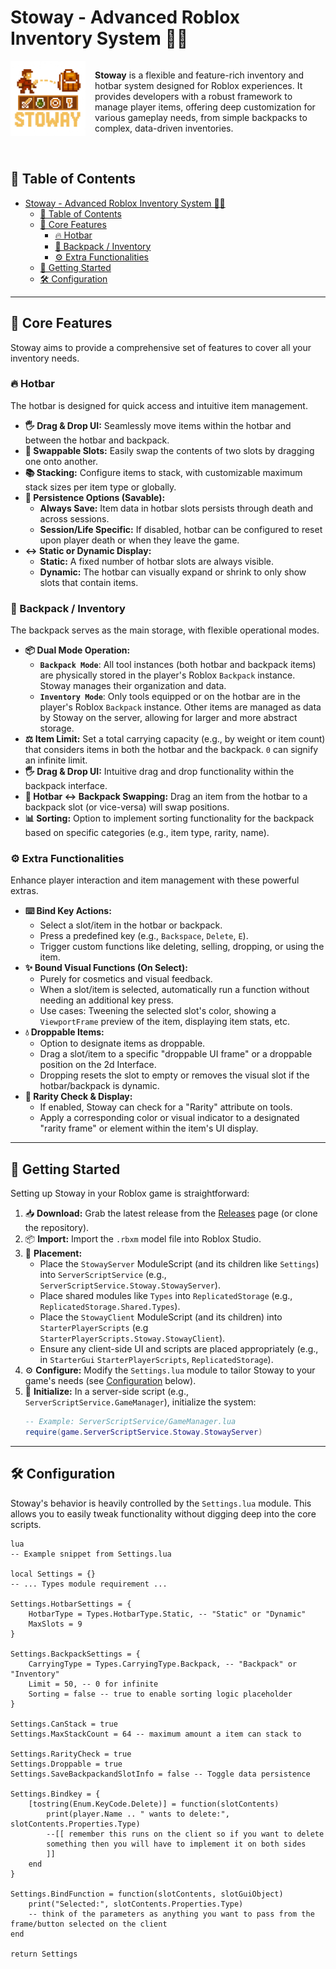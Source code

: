 # Stoway - Advanced Roblox Inventory System 🎒✨
<img src="pics/Logo.png" alt="Stoway Logo" width="120" align = "left" style="margin-right:15px"/> 

<div style="display: flex; flex-direction: column; gap: 2px;">
<p> <strong>Stoway</strong> is a flexible and feature-rich inventory and hotbar system designed for Roblox experiences. It provides developers with a robust framework to manage player items, offering deep customization for various gameplay needs, from simple backpacks to complex, data-driven inventories.</p>
</div>

<br>

## 📖 Table of Contents

- [Stoway - Advanced Roblox Inventory System 🎒✨](#stoway---advanced-roblox-inventory-system-)
  - [📖 Table of Contents](#-table-of-contents)
  - [🌟 Core Features ](#-core-features-)
    - [🔥 Hotbar ](#-hotbar-)
    - [🎒 Backpack / Inventory ](#-backpack--inventory-)
    - [⚙️ Extra Functionalities ](#️-extra-functionalities-)
  - [🚀 Getting Started ](#-getting-started-)
  - [🛠️ Configuration ](#️-configuration-)

---

## 🌟 Core Features <a name="core-features"></a>

Stoway aims to provide a comprehensive set of features to cover all your inventory needs.

### 🔥 Hotbar <a name="hotbar"></a>

The hotbar is designed for quick access and intuitive item management.

* **🖐️ Drag & Drop UI:** Seamlessly move items within the hotbar and between the hotbar and backpack.
* **🔁 Swappable Slots:** Easily swap the contents of two slots by dragging one onto another.
* **📚 Stacking:** Configure items to stack, with customizable maximum stack sizes per item type or globally.
* **💾 Persistence Options (Savable):**
    * **Always Save:** Item data in hotbar slots persists through death and across sessions.
    * **Session/Life Specific:** If disabled, hotbar can be configured to reset upon player death or when they leave the game.
* **↔️ Static or Dynamic Display:**
    * **Static:** A fixed number of hotbar slots are always visible.
    * **Dynamic:** The hotbar can visually expand or shrink to only show slots that contain items.

### 🎒 Backpack / Inventory <a name="backpack-inventory"></a>

The backpack serves as the main storage, with flexible operational modes.

* **📦 Dual Mode Operation:**
    * **`Backpack Mode`**: All tool instances (both hotbar and backpack items) are physically stored in the player's Roblox `Backpack` instance. Stoway manages their organization and data.
    * **`Inventory Mode`**: Only tools equipped or on the hotbar are in the player's Roblox `Backpack` instance. Other items are managed as data by Stoway on the server, allowing for larger and more abstract storage.
* **⚖️ Item Limit:** Set a total carrying capacity (e.g., by weight or item count) that considers items in both the hotbar and the backpack. `0` can signify an infinite limit.
* **🖐️ Drag & Drop UI:** Intuitive drag and drop functionality within the backpack interface.
* **🔄 Hotbar <-> Backpack Swapping:** Drag an item from the hotbar to a backpack slot (or vice-versa) will swap positions.
* **📊 Sorting:** Option to implement sorting functionality for the backpack based on specific categories (e.g., item type, rarity, name).

### ⚙️ Extra Functionalities <a name="extra-functionalities"></a>

Enhance player interaction and item management with these powerful extras.

* **⌨️ Bind Key Actions:**
    * Select a slot/item in the hotbar or backpack.
    * Press a predefined key (e.g., `Backspace`, `Delete`, `E`).
    * Trigger custom functions like deleting, selling, dropping, or using the item.
* **✨ Bound Visual Functions (On Select):**
    * Purely for cosmetics and visual feedback.
    * When a slot/item is selected, automatically run a function without needing an additional key press.
    * Use cases: Tweening the selected slot's color, showing a `ViewportFrame` preview of the item, displaying item stats, etc.
* **💧 Droppable Items:**
    * Option to designate items as droppable.
    * Drag a slot/item to a specific "droppable UI frame" or a droppable position on the 2d Interface.
    * Dropping resets the slot to empty or removes the visual slot if the hotbar/backpack is dynamic.
* **💎 Rarity Check & Display:**
    * If enabled, Stoway can check for a "Rarity" attribute on tools.
    * Apply a corresponding color or visual indicator to a designated "rarity frame" or element within the item's UI display.

---

## 🚀 Getting Started <a name="getting-started"></a>

Setting up Stoway in your Roblox game is straightforward:

1.  📥 **Download:** Grab the latest release from the [Releases](../../releases) page (or clone the repository).
2.  📦 **Import:** Import the `.rbxm` model file into Roblox Studio.
3.  📁 **Placement:**
    * Place the `StowayServer` ModuleScript (and its children like `Settings`) into `ServerScriptService` (e.g., `ServerScriptService.Stoway.StowayServer`).
    * Place shared modules like `Types` into `ReplicatedStorage` (e.g., `ReplicatedStorage.Shared.Types`).
    * Place the `StowayClient` ModuleScript (and its children) into
    `StarterPlayerScripts` (e.g `StarterPlayerScripts.Stoway.StowayClient`).
    * Ensure any client-side UI and scripts are placed appropriately (e.g., in `StarterGui` `StarterPlayerScripts`, `ReplicatedStorage`).
4.  ⚙️ **Configure:** Modify the `Settings.lua` module to tailor Stoway to your game's needs (see [Configuration](#️-configuration) below).
5.  🏁 **Initialize:** In a server-side script (e.g., `ServerScriptService.GameManager`), initialize the system:
    ```lua
    -- Example: ServerScriptService/GameManager.lua
    require(game.ServerScriptService.Stoway.StowayServer)
    ```

---

## 🛠️ Configuration <a name="configuration"></a>

Stoway's behavior is heavily controlled by the `Settings.lua` module. This allows you to easily tweak functionality without digging deep into the core scripts.

```
lua
-- Example snippet from Settings.lua

local Settings = {}
-- ... Types module requirement ...

Settings.HotbarSettings = {
    HotbarType = Types.HotbarType.Static, -- "Static" or "Dynamic"
    MaxSlots = 9
}

Settings.BackpackSettings = {
    CarryingType = Types.CarryingType.Backpack, -- "Backpack" or "Inventory"
    Limit = 50, -- 0 for infinite
    Sorting = false -- true to enable sorting logic placeholder
}

Settings.CanStack = true
Settings.MaxStackCount = 64 -- maximum amount a item can stack to

Settings.RarityCheck = true
Settings.Droppable = true
Settings.SaveBackpackandSlotInfo = false -- Toggle data persistence

Settings.Bindkey = {
    [tostring(Enum.KeyCode.Delete)] = function(slotContents)
        print(player.Name .. " wants to delete:", slotContents.Properties.Type)
        --[[ remember this runs on the client so if you want to delete
        something then you will have to implement it on both sides
        ]]
    end
}

Settings.BindFunction = function(slotContents, slotGuiObject)
    print("Selected:", slotContents.Properties.Type)
    -- think of the parameters as anything you want to pass from the frame/button selected on the client
end

return Settings
```